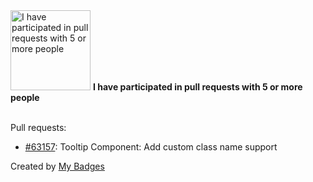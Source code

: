 <img src="https://my-badges.github.io/my-badges/pr-collaboration-5.png" alt="I have participated in pull requests with 5 or more people" title="I have participated in pull requests with 5 or more people" width="128">
<strong>I have participated in pull requests with 5 or more people</strong>
<br><br>

Pull requests:

- <a href="https://github.com/WordPress/gutenberg/pull/63157">#63157</a>: Tooltip Component: Add custom class name support


Created by <a href="https://github.com/my-badges/my-badges">My Badges</a>